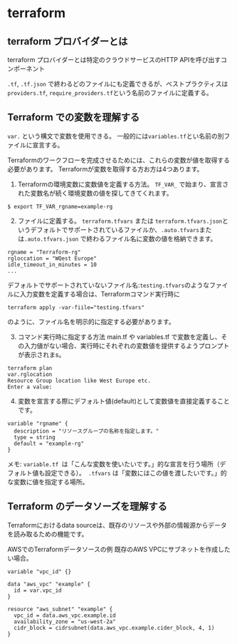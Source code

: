 # terraform

## terraform プロバイダーとは
terraform プロバイダーとは特定のクラウドサービスのHTTP APIを呼び出すコンポーネント

`.tf`, `.tf.json` で終わるどのファイルにも定義できるが、ベストプラクティスは`providers.tf`, `require_providers.tf`という名前のファイルに定義する。

## Terraform での変数を理解する
`var.` という構文で変数を使用できる。 
一般的には`variables.tf`とい名前の別ファイルに宣言する。

Terraformのワークフローを完成させるためには、これらの変数が値を取得する必要があります。
Terraformが変数を取得する方お方は4つあります。

1. Terraformの環境変数に変数値を定義する方法。
`TF_VAR_` で始まり、宣言された変数名が続く環境変数の値を探してきてくれます。
```
$ export TF_VAR_rgname=example-rg
```
2. ファイルに定義する。
`terraform.tfvars` または `terraform.tfvars.json`というデフォルトでサポートされているファイルか、`.auto.tfvars`または`.auto.tfvars.json` で終わるファイル名に変数の値を格納できます。

```.tf: terraform.tfvars
rgname = "Terraform-rg"
rgloccation = "WQest Europe"
idle_timeout_in_minutes = 10
...
```

デフォルトでサポートされていないファイル名:`testing.tfvars`のようなファイルに入力変数を定義する場合は、Terraformコマンド実行時に 
```
terraform apply -var-fiile="testing.tfvars"
```
のように、ファイル名を明示的に指定する必要があります。

3. コマンド実行時に指定する方法
main.tf や variables.tf で変数を定義し、その入力値がない場合、実行時にそれぞれの変数値を提供するようプロンプトが表示されまs。
```
terraform plan
var.rglocation
Resource Group location like West Europe etc.
Enter a value:
```

4.  変数を宣言する際にデフォルト値(default)として変数値を直接定義することです。
```
variable "rgname" {
  description = "リソースグループの名称を指定します。"
  type = string
  default = "example-rg"
}
```

メモ:
  `variable.tf `は「こんな変数を使いたいです。」的な宣言を行う場所（デフォルト値も設定できる）。　`.tfvars` は「変数にはこの値を渡したいです。」的な変数に値を指定する場所。

## Terraform のデータソーズを理解する
Terraformにおけるdata sourceは、既存のリソースや外部の情報源からデータを読み取るための機能です。

AWSでのTerraformデータソースの例
既存のAWS VPCにサブネットを作成したい場合。
```
variable "vpc_id" {}

data "aws_vpc" "example" {
  id = var.vpc_id
}

resource "aws_subnet" "example" {
  vpc_id = data.aws_vpc.example.id
  availability_zone = "us-west-2a"
  cidr_block = cidrsubnet(data.aws_vpc.example.cider_block, 4, 1)
}
```